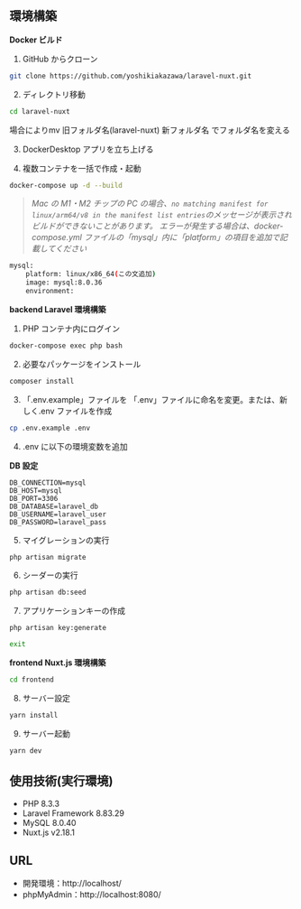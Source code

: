 ## 環境構築

**Docker ビルド**

1. GitHub からクローン

```bash
git clone https://github.com/yoshikiakazawa/laravel-nuxt.git
```

2. ディレクトリ移動

```bash
cd laravel-nuxt
```
場合によりmv 旧フォルダ名(laravel-nuxt) 新フォルダ名 でフォルダ名を変える

3. DockerDesktop アプリを立ち上げる

4. 複数コンテナを一括で作成・起動

```bash
docker-compose up -d --build
```

> _Mac の M1・M2 チップの PC の場合、`no matching manifest for linux/arm64/v8 in the manifest list entries`のメッセージが表示されビルドができないことがあります。
> エラーが発生する場合は、docker-compose.yml ファイルの「mysql」内に「platform」の項目を追加で記載してください_

```bash
mysql:
    platform: linux/x86_64(この文追加)
    image: mysql:8.0.36
    environment:
```

**backend Laravel 環境構築**

1. PHP コンテナ内にログイン

```bash
docker-compose exec php bash
```

2. 必要なパッケージをインストール

```bash
composer install
```

3. 「.env.example」ファイルを 「.env」ファイルに命名を変更。または、新しく.env ファイルを作成

```bash
cp .env.example .env
```

4. .env に以下の環境変数を追加

**DB 設定**

```text
DB_CONNECTION=mysql
DB_HOST=mysql
DB_PORT=3306
DB_DATABASE=laravel_db
DB_USERNAME=laravel_user
DB_PASSWORD=laravel_pass
```

5. マイグレーションの実行

```bash
php artisan migrate
```

6. シーダーの実行

```bash
php artisan db:seed
```

7. アプリケーションキーの作成

```bash
php artisan key:generate
```

```bash
exit
```

**frontend Nuxt.js 環境構築**

```bash
cd frontend
```

8. サーバー設定

```bash
yarn install
```

9. サーバー起動

```bash
yarn dev
```

## 使用技術(実行環境)

- PHP 8.3.3
- Laravel Framework 8.83.29
- MySQL 8.0.40
- Nuxt.js v2.18.1

## URL

- 開発環境：http://localhost/
- phpMyAdmin：http://localhost:8080/
